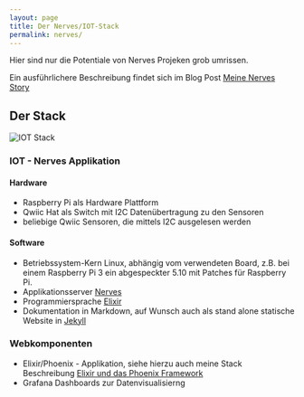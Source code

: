 ```yaml
---
layout: page
title: Der Nerves/IOT-Stack
permalink: nerves/
---
```


Hier sind nur die Potentiale von Nerves Projeken grob umrissen.

Ein ausführlichere Beschreibung findet sich im Blog Post [Meine Nerves Story](/2022/03/28/meine-nerves-story.html)

## Der Stack

![IOT Stack](/img/nerves/stack.svg)

### IOT - Nerves Applikation

#### Hardware

* Raspberry Pi als Hardware Plattform
* Qwiic Hat als Switch mit I2C Datenübertragung zu den Sensoren
* beliebige Qwiic Sensoren, die mittels I2C ausgelesen werden

#### Software

* Betriebssystem-Kern Linux, abhängig vom verwendeten Board, z.B. bei einem Raspberry Pi 3 ein
  abgespeckter 5.10 mit Patches für Raspberry Pi.
* Applikationsserver [Nerves](https://ninenines.eu/)
* Programmiersprache [Elixir](https://elixir-lang.org/)
* Dokumentation in Markdown, auf Wunsch auch als stand alone statische Website in [Jekyll](https://jekyllrb.com/)

### Webkomponenten

* Elixir/Phoenix - Applikation, siehe hierzu auch meine Stack Beschreibung [Elixir und das Phoenix Framework](/elixir)
* Grafana Dashboards zur Datenvisualisierng
